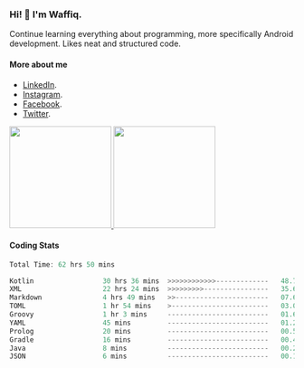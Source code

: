 ### Hi! 👋 I'm Waffiq.

Continue learning everything about programming, more specifically Android development. Likes neat and structured code.

#### More about me 
- [LinkedIn](https://www.linkedin.com/in/waffiqaziz/).
- [Instagram](https://www.instagram.com/waffiqaziz/).
- [Facebook](https://web.facebook.com/WaffiqAziz/).
- [Twitter](https://twitter.com/AzizWaffiq).

<p align="left">
<a href="https://github.com/waffiqaziz">
  <img height="180em" src="https://github-readme-stats-eight-theta.vercel.app/api?username=waffiqaziz&show_icons=true&theme=algolia&include_all_commits=true&count_private=true"/>
  <img height="180em" src="https://github-readme-stats-eight-theta.vercel.app/api/top-langs/?username=waffiqaziz&layout=compact&langs_count=8&theme=algolia"/>
</a>
</p>

#### Coding Stats
<!--START_SECTION:waka-->

```rust
Total Time: 62 hrs 50 mins

Kotlin                 30 hrs 36 mins  >>>>>>>>>>>>-------------   48.71 %
XML                    22 hrs 24 mins  >>>>>>>>>----------------   35.67 %
Markdown               4 hrs 49 mins   >>-----------------------   07.67 %
TOML                   1 hr 54 mins    >------------------------   03.03 %
Groovy                 1 hr 3 mins     -------------------------   01.69 %
YAML                   45 mins         -------------------------   01.22 %
Prolog                 20 mins         -------------------------   00.54 %
Gradle                 16 mins         -------------------------   00.44 %
Java                   8 mins          -------------------------   00.23 %
JSON                   6 mins          -------------------------   00.18 %
```

<!--END_SECTION:waka-->
